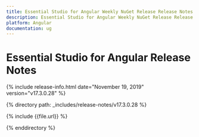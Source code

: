 ```yaml
---
title: Essential Studio for Angular Weekly NuGet Release Release Notes  
description: Essential Studio for Angular Weekly NuGet Release Release Notes  
platform: Angular
documentation: ug
---
```


# Essential Studio for Angular  Release Notes  

{% include release-info.html date="November 19, 2019"  version="v17.3.0.28" %} 


{% directory path: _includes/release-notes/v17.3.0.28 %}

{% include {{file.url}} %}

{% enddirectory %}